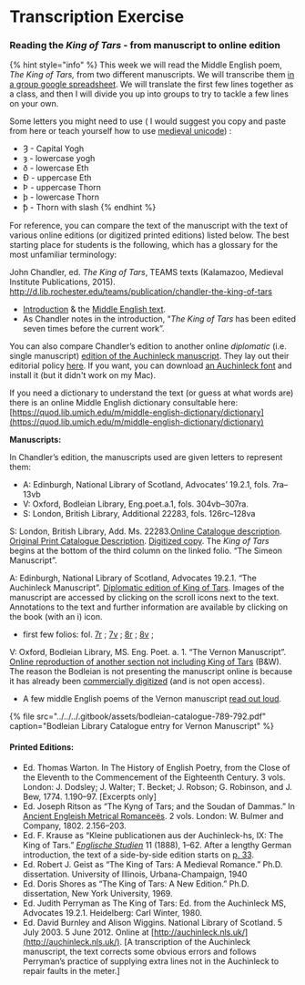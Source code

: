 # Transcription Exercise

### Reading the _King of Tars_ - from manuscript to online edition

{% hint style="info" %}
This week we will read the Middle English poem, _The_ _King of Tars,_ from two different manuscripts. We will transcribe them [in a group google spreadsheet](https://docs.google.com/spreadsheets/d/1jgdChq68ahqAHc3bNBfd9O3LyZOn-HsBWJyfwyq9SGs/edit?usp=sharing). We will translate the first few lines together as a class, and then I will divide you up into groups to try to tackle a few lines on your own. 

Some letters you might need to use \( I would suggest you copy and paste from here or teach yourself how to use [medieval unicode](untitled.md)\) :

* Ȝ - Capital Yogh
* ȝ - lowercase yogh
* ð - lowercase Eth
* Ð - uppercase Eth
* Þ - uppercase Thorn
* þ - lowercase Thorn
* ꝥ - Thorn with slash
{% endhint %}

For reference, you can compare the text of the manuscript with the text of various online editions \(or digitized printed editions\) listed below. The best starting place for students is the following, which has a glossary for the most unfamiliar terminology: 

John Chandler, ed. _The King of Tars_, TEAMS texts \(Kalamazoo, Medieval Institute Publications, 2015\). http://d.lib.rochester.edu/teams/publication/chandler-the-king-of-tars

* [Introduction](http://d.lib.rochester.edu/teams/text/chandler-the-king-of-tars-introduction) & the [Middle English text](http://d.lib.rochester.edu/teams/text/chandler-the-king-of-tars).
* As Chandler notes in the introduction, “_The King of Tars_ has been edited seven times before the current work”.

You can also compare Chandler’s edition to another online _diplomatic_ \(i.e. single manuscript\) [edition of the Auchinleck manuscript](https://auchinleck.nls.uk/mss/tars.html). They lay out their editorial policy [here](https://auchinleck.nls.uk/editorial/editorial.html). If you want, you can download [an Auchinleck font](https://auchinleck.nls.uk/editorial/popup/font_pop.html) and install it \(but it didn't work on my Mac\). 

If you need a dictionary to understand the text \(or guess at what words are\) there is an online Middle English dictionary consultable here: [https://quod.lib.umich.edu/m/middle-english-dictionary/dictionary](https://quod.lib.umich.edu/m/middle-english-dictionary/dictionary)

**Manuscripts:**

In Chandler’s edition, the manuscripts used are given letters to represent them:

* A:     Edinburgh, National Library of Scotland, Advocates’ 19.2.1, fols. 7ra–13vb     
* V:     Oxford, Bodleian Library, Eng.poet.a.1, fols. 304vb–307ra.
* S:     London, British Library, Additional 22283, fols. 126rc–128va

S:         London, British Library, Add. Ms. 22283.[Online Catalogue description](http://www.bl.uk/manuscripts/FullDisplay.aspx?ref=Add_MS_22283). [Original Print Catalogue Description](https://babel.hathitrust.org/cgi/pt?id=njp.32101033281955;view=1up;seq=639). [Digitized copy](http://www.bl.uk/manuscripts/Viewer.aspx?ref=add_ms_22283_f126r). The _King of Tars_ begins at the bottom of the third column on the linked folio. “The Simeon Manuscript”.

A:         Edinburgh, National Library of Scotland, Advocates 19.2.1. “The Auchinleck Manuscript”. [Diplomatic edition of King of Tars](https://auchinleck.nls.uk/mss/tars.html). Images of the manuscript are accessed by clicking on the scroll icons next to the text. Annotations to the text and further information are available by clicking on the book \(with an i\) icon.

* first few folios: fol. [7r](https://auchinleck.nls.uk/view/?jp2=007r) ; [7v](https://auchinleck.nls.uk/view/?jp2=007v) ; [8r](https://auchinleck.nls.uk/view/?jp2=008r) ; [8v](https://auchinleck.nls.uk/view/?jp2=008v) ; 

V:         Oxford, Bodleian Library, MS. Eng. Poet. a. 1. “The Vernon Manuscript”. [Online reproduction of another section not including King of Tars](http://digital.wustl.edu/r/revision/Debate_Transmission/vernon.html) \(B&W\). The reason the Bodleian is not presenting the manuscript online is because it has already been [commercially digitized](https://search.library.utoronto.ca/details?10185222&uuid=27b4b110-900b-42e9-b5f6-732e82d6aeef) \(and is not open access\). 

* A few middle English poems of the Vernon manuscript [read out loud](https://www.bodleian.ox.ac.uk/whatson/whats-on/online/vernon/contents).

{% file src="../../../.gitbook/assets/bodleian-catalogue-789-792.pdf" caption="Bodleian Library Catalogue entry for Vernon Manuscript" %}

#### Printed Editions:

* Ed. Thomas Warton. In The History of English Poetry, from the Close of the Eleventh to the Commencement of the Eighteenth Century. 3 vols. London: J. Dodsley; J. Walter; T. Becket; J. Robson; G. Robinson, and J. Bew, 1774. 1.190–97. \[Excerpts only\]
* Ed. Joseph Ritson as “The Kyng of Tars; and the Soudan of Dammas.” In [Ancient Engleish Metrical Romanceës](https://archive.org/details/ancientengleishm02ritsiala/page/156/mode/2up). 2 vols. London: W. Bulmer and Company, 1802. 2.156–203.
* Ed. F. Krause as “Kleine publicationen aus der Auchinleck-hs, IX: The King of Tars.” [_Englische Studien_](https://archive.org/details/englischestudien11leipuoft/page/n15/mode/2up) 11 \(1888\), 1–62. After a lengthy German introduction, the text of a side-by-side edition starts on [p. 33](https://archive.org/details/englischestudien11leipuoft/page/32/mode/2up).
* Ed. Robert J. Geist as “The King of Tars: A Medieval Romance.” Ph.D. dissertation. University of Illinois, Urbana-Champaign, 1940
* Ed. Doris Shores as “The King of Tars: A New Edition.” Ph.D. dissertation, New York University, 1969.
* Ed. Judith Perryman as The King of Tars: Ed. from the Auchinleck MS, Advocates 19.2.1. Heidelberg: Carl Winter, 1980.
* Ed. David Burnley and Alison Wiggins. National Library of Scotland. 5 July 2003. 5 June 2012. Online at [http://auchinleck.nls.uk/](http://auchinleck.nls.uk/). \[A transcription of the Auchinleck manuscript, the text corrects some obvious errors and follows Perryman’s practice of supplying extra lines not in the Auchinleck to repair faults in the meter.\]

